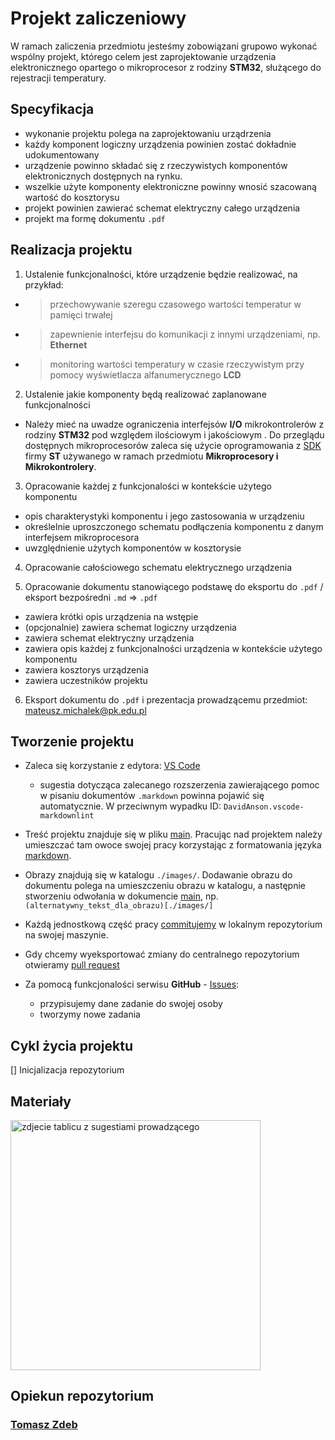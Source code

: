 # Projekt zaliczeniowy

W ramach zaliczenia przedmiotu jesteśmy zobowiązani grupowo wykonać wspólny projekt, którego celem jest zaprojektowanie urządzenia elektronicznego opartego o mikroprocesor z rodziny **STM32**, służącego do rejestracji temperatury.

## Specyfikacja

* wykonanie projektu polega na zaprojektowaniu urządrzenia
* każdy komponent logiczny urządzenia powinien zostać dokładnie udokumentowany
* urządzenie powinno składać się z rzeczywistych komponentów elektronicznych dostępnych na rynku.
* wszelkie użyte komponenty elektroniczne powinny wnosić szacowaną wartość do kosztorysu
* projekt powinien zawierać schemat elektryczny całego urządzenia
* projekt ma formę dokumentu `.pdf`

## Realizacja projektu

1. Ustalenie funkcjonalności, które urządzenie będzie realizować, na przykład:
  
* > przechowywanie szeregu czasowego wartości temperatur w pamięci trwałej
* > zapewnienie interfejsu do komunikacji z innymi urządzeniami, np. **Ethernet**
* > monitoring wartości temperatury w czasie rzeczywistym przy pomocy wyświetlacza alfanumerycznego **LCD**
  
2. Ustalenie jakie komponenty będą realizować zaplanowane funkcjonalności

* Należy mieć na uwadze ograniczenia interfejsów **I/O** mikrokontrolerów z rodziny **STM32** pod względem ilościowym i jakościowym . Do przeglądu dostępnych mikroprocesorów zaleca się użycie oprogramowania z [SDK](https://www.st.com/en/development-tools/stm32-software-development-tools.html#products) firmy **ST** używanego w ramach przedmiotu **Mikroprocesory i Mikrokontrolery**.

3. Opracowanie każdej z funkcjonalości w kontekście użytego komponentu

* opis charakterystyki komponentu i jego zastosowania w urządzeniu
* określelnie uproszczonego schematu podłączenia komponentu z danym interfejsem mikroprocesora
* uwzględnienie użytych komponentów w kosztorysie

4. Opracowanie całościowego schematu elektrycznego urządzenia

5. Opracowanie dokumentu stanowiącego podstawę do eksportu do `.pdf` / eksport bezpośredni `.md` => `.pdf`

* zawiera krótki opis urządzenia na wstępie
* (opcjonalnie) zawiera schemat logiczny urządzenia
* zawiera schemat elektryczny urządzenia
* zawiera opis każdej z funkcjonalności urządzenia w kontekście użytego komponentu
* zawiera kosztorys urządzenia
* zawiera uczestników projektu

6. Eksport dokumentu do `.pdf` i prezentacja prowadzącemu przedmiot: <mateusz.michalek@pk.edu.pl>

## Tworzenie projektu

* Zaleca się korzystanie z edytora: [VS Code](https://code.visualstudio.com/)

  * sugestia dotycząca zalecanego rozszerzenia zawierającego pomoc w pisaniu dokumentów `.markdown` powinna pojawić się automatycznie. W przeciwnym wypadku ID: `DavidAnson.vscode-markdownlint`

* Treść projektu znajduje się w pliku [main](./main.md). Pracując nad projektem należy umieszczać tam owoce swojej pracy korzystając z formatowania języka [markdown](https://www.markdownguide.org/basic-syntax/).

* Obrazy znajdują się w katalogu `./images/`. Dodawanie obrazu do dokumentu polega na umieszczeniu obrazu w katalogu, a następnie stworzeniu odwołania w dokumencie [main](./main.md), np. `(alternatywny_tekst_dla_obrazu)[./images/]`

* Każdą jednostkową część pracy [commitujemy](https://git-scm.com/docs/git-commit) w lokalnym repozytorium na swojej maszynie.

* Gdy chcemy wyeksportować zmiany do centralnego repozytorium otwieramy [pull request](https://docs.github.com/en/desktop/contributing-and-collaborating-using-github-desktop/working-with-your-remote-repository-on-github-or-github-enterprise/creating-an-issue-or-pull-request)

* Za pomocą funkcjonalości serwisu **GitHub** - [Issues](https://github.com/features/issues):

  * przypisujemy dane zadanie do swojej osoby
  * tworzymy nowe zadania

## Cykl życia projektu

[] Inicjalizacja repozytorium

## Materiały

<img src="./images/tablica.jpg" alt="zdjecie tablicu z sugestiami prowadzącego" width="400"/>

## Opiekun repozytorium

### [Tomasz Zdeb](https://github.com/Tomasz-Zdeb)

